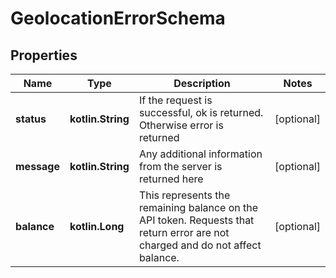 
# GeolocationErrorSchema

## Properties
Name | Type | Description | Notes
------------ | ------------- | ------------- | -------------
**status** | **kotlin.String** | If the request is successful, ok is returned. Otherwise error is returned |  [optional]
**message** | **kotlin.String** | Any additional information from the server is returned here |  [optional]
**balance** | **kotlin.Long** | This represents the remaining balance on the API token. Requests that return error are not charged and do not affect balance. |  [optional]



